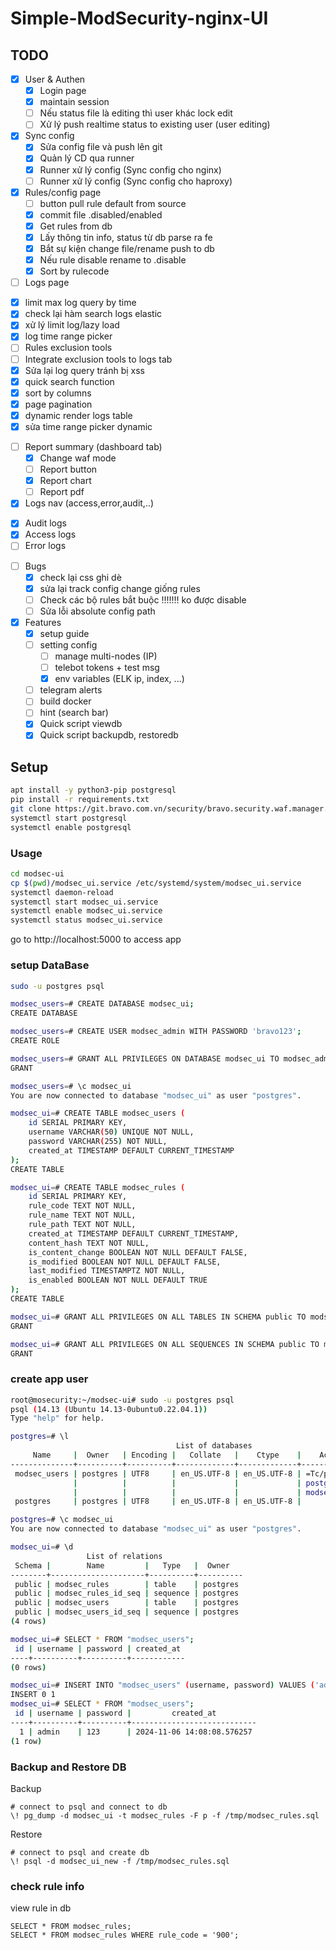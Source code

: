 # Simple-ModSecurity-nginx-UI

## TODO

+ [x] User & Authen
  - [x] Login page
  - [x] maintain session
  - [ ]  Nếu status file là editing thì user khác lock edit
  - [ ]  Xử lý push realtime status to existing user (user editing)

+ [x] Sync config
  - [x] Sửa config file và push lên git
  - [x] Quản lý CD qua runner
  - [x] Runner xử lý config (Sync config cho nginx)
  - [ ] Runner xử lý config (Sync config cho haproxy)

+ [x] Rules/config page
  - [ ] button pull rule default from source
  - [x] commit file .disabled/enabled
  - [x] Get rules from db
  - [x] Lấy thông tin info, status từ db parse ra fe
  - [x] Bắt sự kiện change file/rename push to db
  - [x] Nếu rule disable rename to .disable
  - [x] Sort by rulecode

+ [ ]  Logs page
  - [x] limit max log query by time
  - [x] check lại hàm search logs elastic
  - [x] xử lý limit log/lazy load
  - [x] log time range picker
  - [ ] Rules exclusion tools
  - [ ] Integrate exclusion tools to logs tab
  - [x] Sửa lại log query tránh bị xss
  - [x] quick search function
  - [x] sort by columns
  - [x] page pagination
  - [x] dynamic render logs table
  - [x] sửa time range picker dynamic

+ [ ] Report summary (dashboard tab)
  - [x] Change waf mode
  - [ ] Report button
  - [x] Report chart
  - [ ] Report pdf 

+ [x]  Logs nav (access,error,audit,..)
  - [x] Audit logs
  - [x] Access logs
  - [ ] Error logs 

+ [ ] Bugs
  - [x] check lại css ghi dè
  - [x] sửa lại track config change giống rules
  - [ ] Check các bộ rules bắt buộc !!!!!!! ko được disable
  - [ ] Sửa lỗi absolute config path

+ [x] Features
  - [x] setup guide
  - [ ] setting config
    - [ ] manage multi-nodes (IP)
    - [ ] telebot tokens + test msg
    - [x] env variables (ELK ip, index, ...)
  - [ ] telegram alerts
  - [ ] build docker
  - [ ] hint (search bar)
  - [x] Quick script viewdb
  - [x] Quick script backupdb, restoredb

## Setup

```sh
apt install -y python3-pip postgresql
pip install -r requirements.txt
git clone https://git.bravo.com.vn/security/bravo.security.waf.manager.git modsec-ui
systemctl start postgresql
systemctl enable postgresql
```

### Usage

```sh
cd modsec-ui
cp $(pwd)/modsec_ui.service /etc/systemd/system/modsec_ui.service
systemctl daemon-reload
systemctl start modsec_ui.service
systemctl enable modsec_ui.service
systemctl status modsec_ui.service
```

go to http://localhost:5000 to access app

### setup DataBase

```sh
sudo -u postgres psql

modsec_users=# CREATE DATABASE modsec_ui;
CREATE DATABASE

modsec_users=# CREATE USER modsec_admin WITH PASSWORD 'bravo123';
CREATE ROLE

modsec_users=# GRANT ALL PRIVILEGES ON DATABASE modsec_ui TO modsec_admin;
GRANT

modsec_users=# \c modsec_ui
You are now connected to database "modsec_ui" as user "postgres".

modsec_ui=# CREATE TABLE modsec_users (
    id SERIAL PRIMARY KEY,
    username VARCHAR(50) UNIQUE NOT NULL,
    password VARCHAR(255) NOT NULL,
    created_at TIMESTAMP DEFAULT CURRENT_TIMESTAMP
);
CREATE TABLE

modsec_ui=# CREATE TABLE modsec_rules (
    id SERIAL PRIMARY KEY,
    rule_code TEXT NOT NULL,
    rule_name TEXT NOT NULL,
    rule_path TEXT NOT NULL,
    created_at TIMESTAMP DEFAULT CURRENT_TIMESTAMP,
    content_hash TEXT NOT NULL,
    is_content_change BOOLEAN NOT NULL DEFAULT FALSE,
    is_modified BOOLEAN NOT NULL DEFAULT FALSE,
    last_modified TIMESTAMPTZ NOT NULL,
    is_enabled BOOLEAN NOT NULL DEFAULT TRUE
);
CREATE TABLE

modsec_ui=# GRANT ALL PRIVILEGES ON ALL TABLES IN SCHEMA public TO modsec_admin;
GRANT

modsec_ui=# GRANT ALL PRIVILEGES ON ALL SEQUENCES IN SCHEMA public TO modsec_admin;
GRANT
```

### create app user

```sh
root@mosecurity:~/modsec-ui# sudo -u postgres psql
psql (14.13 (Ubuntu 14.13-0ubuntu0.22.04.1))
Type "help" for help.

postgres=# \l
                                     List of databases
     Name     |  Owner   | Encoding |   Collate   |    Ctype    |    Access privileges
--------------+----------+----------+-------------+-------------+--------------------------
 modsec_users | postgres | UTF8     | en_US.UTF-8 | en_US.UTF-8 | =Tc/postgres            +
              |          |          |             |             | postgres=CTc/postgres   +
              |          |          |             |             | modsec_user=CTc/postgres
 postgres     | postgres | UTF8     | en_US.UTF-8 | en_US.UTF-8 |

postgres=# \c modsec_ui
You are now connected to database "modsec_ui" as user "postgres".

modsec_ui=# \d
                 List of relations
 Schema |        Name         |   Type   |  Owner
--------+---------------------+----------+----------
 public | modsec_rules        | table    | postgres
 public | modsec_rules_id_seq | sequence | postgres
 public | modsec_users        | table    | postgres
 public | modsec_users_id_seq | sequence | postgres
(4 rows)

modsec_ui=# SELECT * FROM "modsec_users";
 id | username | password | created_at
----+----------+----------+------------
(0 rows)

modsec_ui=# INSERT INTO "modsec_users" (username, password) VALUES ('admin', '123');
INSERT 0 1
modsec_ui=# SELECT * FROM "modsec_users";
 id | username | password |         created_at
----+----------+----------+----------------------------
  1 | admin    | 123      | 2024-11-06 14:08:08.576257
(1 row)
```

### Backup and Restore DB

Backup

```
# connect to psql and connect to db
\! pg_dump -d modsec_ui -t modsec_rules -F p -f /tmp/modsec_rules.sql
```

Restore

```
# connect to psql and create db
\! psql -d modsec_ui_new -f /tmp/modsec_rules.sql
```

### check rule info

view rule in db

```
SELECT * FROM modsec_rules;
SELECT * FROM modsec_rules WHERE rule_code = '900';
```
